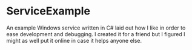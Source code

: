 ServiceExample
==============

An example Windows service written in C# laid out how I like in order to ease development and debugging. I created it for a friend but I figured I might as well put it online in case it helps anyone else.

